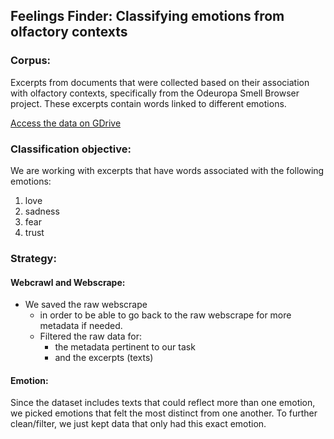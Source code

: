 ## Feelings Finder: Classifying emotions from olfactory contexts

### Corpus:
Excerpts from documents that were collected based on their association with olfactory contexts, specifically from the Odeuropa Smell Browser project. These excerpts contain words linked to different emotions.

[Access the data on GDrive](https://drive.google.com/drive/folders/1KXq1Ulc01vNQN3bL8O-58WdWGYS39En4)

### Classification objective:
We are working with excerpts that have words associated with the following emotions:
1. love
2. sadness
3. fear
4. trust

### Strategy:

#### Webcrawl and Webscrape:
- We saved the raw webscrape
    - in order to be able to go back to the raw webscrape for more metadata if needed.
    - Filtered the raw data for:
        - the metadata pertinent to our task
        - and the excerpts (texts)

#### Emotion:
Since the dataset includes texts that could reflect more than one emotion, we picked emotions that felt the most distinct from one another. To further clean/filter, we just kept data that only had this exact emotion.
